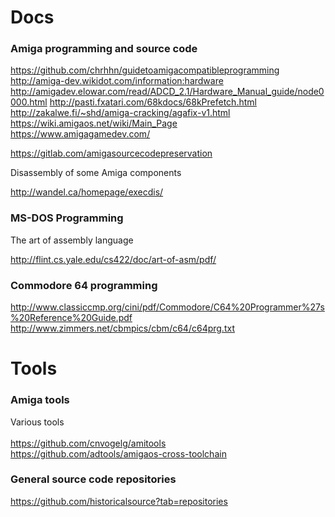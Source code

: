 # Docs

### Amiga programming and source code

https://github.com/chrhhn/guidetoamigacompatibleprogramming<br>
http://amiga-dev.wikidot.com/information:hardware
http://amigadev.elowar.com/read/ADCD_2.1/Hardware_Manual_guide/node0000.html
http://pasti.fxatari.com/68kdocs/68kPrefetch.html<br>
http://zakalwe.fi/~shd/amiga-cracking/agafix-v1.html<br>
https://wiki.amigaos.net/wiki/Main_Page<br>
https://www.amigagamedev.com/

https://gitlab.com/amigasourcecodepreservation

Disassembly of some Amiga components

http://wandel.ca/homepage/execdis/

### MS-DOS Programming

The art of assembly language

http://flint.cs.yale.edu/cs422/doc/art-of-asm/pdf/

### Commodore 64 programming

http://www.classiccmp.org/cini/pdf/Commodore/C64%20Programmer%27s%20Reference%20Guide.pdf
http://www.zimmers.net/cbmpics/cbm/c64/c64prg.txt

# Tools

### Amiga tools

Various tools<br>
<br>
https://github.com/cnvogelg/amitools<br>
https://github.com/adtools/amigaos-cross-toolchain

### General source code repositories

https://github.com/historicalsource?tab=repositories
